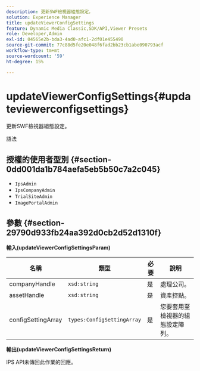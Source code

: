 ```yaml
---
description: 更新SWF檢視器組態設定。
solution: Experience Manager
title: updateViewerConfigSettings
feature: Dynamic Media Classic,SDK/API,Viewer Presets
role: Developer,Admin
exl-id: 04565e2b-bda3-4ad0-afc1-2df01e455490
source-git-commit: 77c88d5fe20e048f6fad2bb23cb1abe090793acf
workflow-type: tm+mt
source-wordcount: '59'
ht-degree: 15%

---
```


# updateViewerConfigSettings{#updateviewerconfigsettings}

更新SWF檢視器組態設定。

語法

## 授權的使用者型別 {#section-0dd001da1b784aefa5eb5b50c7a2c045}

* `IpsAdmin`
* `IpsCompanyAdmin`
* `TrialSiteAdmin`
* `ImagePortalAdmin`

## 參數 {#section-29790d933fb24aa392d0cb2d52d1310f}

**輸入(updateViewerConfigSettingsParam)**

| 名稱 | 類型 | 必要 | 說明 |
|---|---|---|---|
| companyHandle | `xsd:string` | 是 | 處理公司。 |
| assetHandle | `xsd:string` | 是 | 資產控點。 |
| configSettingArray | `types:ConfigSettingArray` | 是 | 您要套用至檢視器的組態設定陣列。 |

**輸出(updateViewerConfigSettingsReturn)**

IPS API未傳回此作業的回應。
